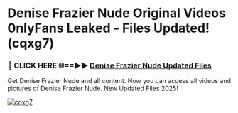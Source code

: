 # Denise Frazier Nude Original Videos 0nlyFans Leaked - Files Updated! (cqxg7)

<h3>🔴 CLICK HERE 🌐==►► <a href="https://tinyurl.com/5h6xmrr3" rel="nofollow">Denise Frazier Nude Updated Files</a></h3>

Get Denise Frazier Nude and all content. Now you can access all videos and pictures of Denise Frazier Nude. New Updated Files 2025!

[![cqxg7](https://i.imgur.com/KVD873Z.gif)](https://tinyurl.com/5h6xmrr3)
